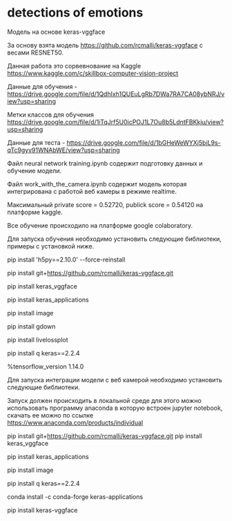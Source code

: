 # detections of emotions
Модель на основе keras-vggface

За основу взята модель https://github.com/rcmalli/keras-vggface с весами RESNET50.

Данная работа это сорвевнование на Kaggle https://www.kaggle.com/c/skillbox-computer-vision-project 

Данные для обучения - https://drive.google.com/file/d/1QdhIxh1QUEuLgRb7DWa7RA7CA08ybNRJ/view?usp=sharing

Метки классов для обучения https://drive.google.com/file/d/1iTqJrf5U0icPOJ1L7Ou8b5LdntFBKkju/view?usp=sharing

Данные для теста  - https://drive.google.com/file/d/1bGHeWeWYXj5biL9s-qTc9gyv91WNAbWE/view?usp=sharing

Файл neural network training.ipynb содержит подготовку данных и обучение модели.

Файл work_with_the_camera.ipynb содержит модель которая интегрирована с работой веб камеры в режиме realtime.

Максимальный private score = 0.52720, publick score = 0.54120 на платформе kaggle.

Все обучение происходило на платформе google colaboratory. 

Для запуска обучения необходимо установить следующие библиотеки, примеры с установкой ниже.

pip install 'h5py==2.10.0' --force-reinstall

pip install git+https://github.com/rcmalli/keras-vggface.git

pip install keras_vggface

pip install keras_applications

pip install  image

pip install gdown

pip install livelossplot

pip install q keras==2.2.4

%tensorflow_version 1.14.0

Для запуска интеграции модели с веб камерой необходимо установить следующие библиотеки.

Запуск должен происходить в локальной среде для этого можно использовать программу anaconda в которую встроен jupyter notebook, скачать ее можно по ссылке https://www.anaconda.com/products/individual

pip install git+https://github.com/rcmalli/keras-vggface.git
pip install keras_vggface

pip install keras_applications

pip install  image

pip install q keras==2.2.4

conda install -c conda-forge keras-applications 

pip install keras-vggface
